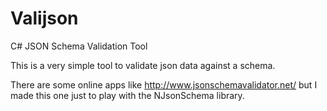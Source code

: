 # Valijson
C# JSON Schema Validation Tool

This is a very simple tool to validate json data against a schema.

There are some online apps like http://www.jsonschemavalidator.net/ but I made this one just to play with the NJsonSchema library.
